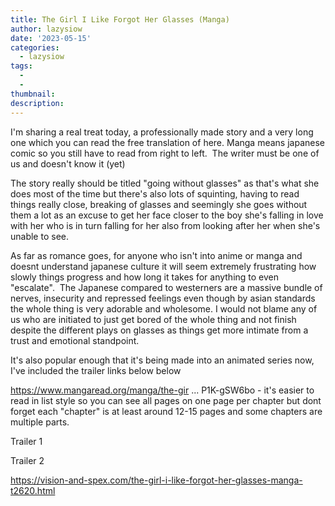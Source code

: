 ```yaml
---
title: The Girl I Like Forgot Her Glasses (Manga)
author: lazysiow
date: '2023-05-15'
categories:
  - lazysiow
tags:
  - 
  - 
thumbnail: 
description: 
---
```


I'm sharing a real treat today, a professionally made story and a very long one which you can read the free translation of here. Manga means japanese comic so you still have to read from right to left.  The writer must be one of us and doesn't know it (yet)

The story really should be titled "going without glasses" as that's what she does most of the time but there's also lots of squinting, having to read things really close, breaking of glasses and seemingly she goes without them a lot as an excuse to get her face closer to the boy she's falling in love with her who is in turn falling for her also from looking after her when she's unable to see. 

As far as romance goes, for anyone who isn't into anime or manga and doesnt understand japanese culture it will seem extremely frustrating how slowly things progress and how long it takes for anything to even "escalate".  The Japanese compared to westerners are a massive bundle of nerves, insecurity and repressed feelings even though by asian standards the whole thing is very adorable and wholesome. I would not blame any of us who are initiated to just get bored of the whole thing and not finish despite the different plays on glasses as things get more intimate from a trust and emotional standpoint.

It's also popular enough that it's being made into an animated series now,  I've included the trailer links below below

https://www.mangaread.org/manga/the-gir ... P1K-gSW6bo - it's easier to read in list style so you can see all pages on one page per chapter but dont forget each "chapter" is at least around 12-15 pages and some chapters are multiple parts.

Trailer 1

Trailer 2

https://vision-and-spex.com/the-girl-i-like-forgot-her-glasses-manga-t2620.html
